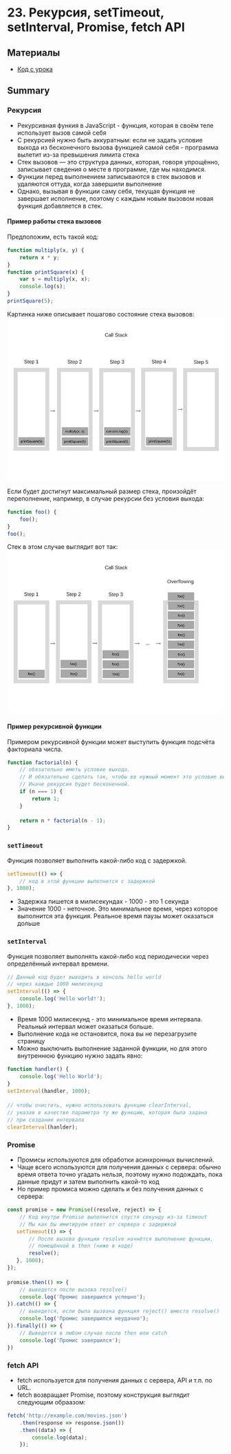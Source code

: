 # 23. Рекурсия, setTimeout, setInterval, Promise, fetch API

## Материалы
* [Код с урока](src)

## Summary
### Рекурсия
* Рекурсивная функия в JavaScript - функция, которая в своём теле использует вызов самой себя
* С рекурсией нужно быть аккуратным: если не задать условие выхода из бесконечного вызова функцией самой себя - программа вылетит из-за превышения лимита стека
* Стек вызовов — это структура данных, которая, говоря упрощённо, записывает сведения о месте в программе, где мы находимся.
* Функции перед выполнением записываются в стек вызовов и удаляются оттуда, когда завершили выполнение
* Однако, вызывая в функции саму себя, текущая функция не завершает исполнение, поэтому с каждым новым вызовом новая функция добавляется в стек.

#### Пример работы стека вызовов
Предположим, есть такой код:
```js
function multiply(x, y) {
    return x * y;
}
function printSquare(x) {
    var s = multiply(x, x);
    console.log(s);
}
printSquare(5);
```

Картинка ниже описывает пошагово состояние стека вызовов:
![](img/stack-1.png)

Если будет достигнут максимальный размер стека, произойдёт переполнение, например, в случае рекурсии без условия выхода:
```js
function foo() {
    foo();
}
foo();
```
Стек в этом случае выглядит вот так:
![](img/stack-2.png)


#### Пример рекурсивной функции
Примером рекурсивной функции может выступить функция подсчёта факториала числа.

```js
function factorial(n) {
    // обязательно иметь условие выхода.
    // И обязательно сделать так, чтобы вв нужный момент это условие выполнилось.
    // Иначе рекурсия будет бесконечной.
    if (n === 1) {
        return 1;
    }
    
    return n * factorial(n - 1);
}
```

### `setTimeout`
Функция позволяет выполнить какой-либо код с задержкой.
```js
setTimeout(() => {
    // код в этой функции выполнится с задержкой
}, 1000);
```

* Задержка пишется в милисекундах - 1000 - это 1 секунда
* Значение 1000 - неточное. Это минимальное время, через которое выполнится эта функция. Реальное время паузы может оказаться дольше


### `setInterval`
Функция позволяет выполнять какой-либо код периодически через определённый интервал времени.
```js
// Данный код будет выводить в консоль hello world
// через каждые 1000 милисекунд
setInterval(() => {
    console.log('Hello world!');
}, 1000);
```

* Время 1000 милисекунд - это минимальное время интервала. Реальный интервал может оказаться больше.
* Выполнение кода не остановится, пока вы не перезагрузите страницу
* Можно выключить выполнение заданной функции, но для этого внутреннюю функцию нужно задать явно:
```js
function handler() {
    console.log('Hello World');
}
setInterval(handler, 1000);

// чтобы очистить, нужно использовать функцию clearInterval,
// указав в качестве параметра ту же функцию, которая была задана
// при создании интервала
clearInterval(hanlder);
```


### Promise
* Промисы используются для обработки асинхронных вычислений.
* Чаще всего используются для получения данных с сервера: обычно время ответа точно угадать нельзя, поэтому нужно подождать, пока данные придут и затем выполнить какой-то код
* Но пример промиса можно сделать и без получения данных с сервера:
```js
const promise = new Promise((resolve, reject) => {
    // Код внутри Promise выполнится спустя секунду из-за timeout
    // Мы как бы имитируем ответ от сервера с задержкой
   setTimeout(() => {
       // После вызова функции resolve начнётся выполнение функции,
       // помещённой в then (ниже в коде)
       resolve();
   }, 1000); 
});

promise.then(() => {
    // выведется после вызова resolve()
    console.log('Промис завершился успешно');
}).catch(() => {
    // выведется, если была вызвана функция reject() вместо resolve()
    console.log('Промис завершился неудачно');
}).finally(() => {
    // Выведется в любом случае после then или catch
    console.log('Промис завершился');
})
```

### fetch API
* fetch используется для получения данных с сервера, API и т.п. по URL.
* fetch возвращает Promise, поэтому конструкция выглядит следующим обраазом:
```js
fetch('http://example.com/movies.json')
    .then(response => response.json())
    .then((data) => {
        console.log(data);
    });
```
